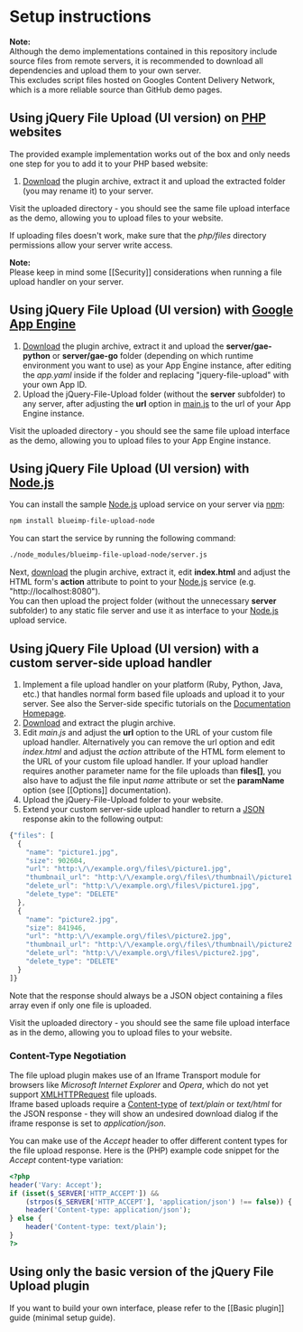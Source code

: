 # Setup instructions

**Note:**  
Although the demo implementations contained in this repository include source files from remote servers, it is recommended to download all dependencies and upload them to your own server.  
This excludes script files hosted on Googles Content Delivery Network, which is a more reliable source than GitHub demo pages.

## Using jQuery File Upload (UI version) on [PHP](http://www.php.net/) websites

The provided example implementation works out of the box and only needs one step for you to add it to your PHP based website:

1. [Download](https://github.com/blueimp/jQuery-File-Upload/archive/master.zip) the plugin archive, extract it and upload the extracted folder (you may rename it) to your server.

Visit the uploaded directory - you should see the same file upload interface as the demo, allowing you to upload files to your website.

If uploading files doesn't work, make sure that the *php/files* directory permissions allow your server write access.

**Note:**  
Please keep in mind some [[Security]] considerations when running a file upload handler on your server.

## Using jQuery File Upload (UI version) with [Google App Engine](http://code.google.com/appengine/)

1. [Download](https://github.com/blueimp/jQuery-File-Upload/archive/master.zip) the plugin archive, extract it and upload the **server/gae-python** or **server/gae-go** folder (depending on which runtime environment you want to use) as your App Engine instance, after editing the *app.yaml* inside if the folder and replacing "jquery-file-upload" with your own App ID.
2. Upload the jQuery-File-Upload folder (without the **server** subfolder) to any server, after adjusting the **url** option in [main.js](https://github.com/blueimp/jQuery-File-Upload/blob/master/js/main.js#L22) to the url of your App Engine instance.

Visit the uploaded directory - you should see the same file upload interface as the demo, allowing you to upload files to your App Engine instance.

## Using jQuery File Upload (UI version) with [Node.js](http://nodejs.org/)

You can install the sample [Node.js](http://nodejs.org/) upload service on your server via [npm](http://npmjs.org/):

```sh
npm install blueimp-file-upload-node
```

You can start the service by running the following command:

```sh
./node_modules/blueimp-file-upload-node/server.js
```

Next, [download](https://github.com/blueimp/jQuery-File-Upload/archive/master.zip) the plugin archive, extract it, edit **index.html** and adjust the HTML form's **action** attribute to point to your [Node.js](http://nodejs.org/) service (e.g. "http://localhost:8080").  
You can then upload the project folder (without the unnecessary **server** subfolder) to any static file server and use it as interface to your [Node.js](http://nodejs.org/) upload service.

## Using jQuery File Upload (UI version) with a custom server-side upload handler

1. Implement a file upload handler on your platform (Ruby, Python, Java, etc.) that handles normal form based file uploads and upload it to your server. See also the Server-side specific tutorials on the [Documentation Homepage](https://github.com/blueimp/jQuery-File-Upload/wiki).
2. [Download](https://github.com/blueimp/jQuery-File-Upload/archives/master) and extract the plugin archive.
3. Edit *main.js* and adjust the **url** option to the URL of your custom file upload handler. Alternatively you can remove the url option and edit *index.html* and adjust the *action* attribute of the HTML form element to the URL of your custom file upload handler. If your upload handler requires another parameter name for the file uploads than **files[]**, you also have to adjust the file input *name* attribute or set the **paramName** option (see [[Options]] documentation).
4. Upload the jQuery-File-Upload folder to your website.
5. Extend your custom server-side upload handler to return a [JSON](http://en.wikipedia.org/wiki/JSON) response akin to the following output:

```js
{"files": [
  {
    "name": "picture1.jpg",
    "size": 902604,
    "url": "http:\/\/example.org\/files\/picture1.jpg",
    "thumbnail_url": "http:\/\/example.org\/files\/thumbnail\/picture1.jpg",
    "delete_url": "http:\/\/example.org\/files\/picture1.jpg",
    "delete_type": "DELETE"
  },
  {
    "name": "picture2.jpg",
    "size": 841946,
    "url": "http:\/\/example.org\/files\/picture2.jpg",
    "thumbnail_url": "http:\/\/example.org\/files\/thumbnail\/picture2.jpg",
    "delete_url": "http:\/\/example.org\/files\/picture2.jpg",
    "delete_type": "DELETE"
  }
]}
```

Note that the response should always be a JSON object containing a files array even if only one file is uploaded.

Visit the uploaded directory - you should see the same file upload interface as in the demo, allowing you to upload files to your website.

### Content-Type Negotiation
The file upload plugin makes use of an Iframe Transport module for browsers like *Microsoft Internet Explorer* and *Opera*, which do not yet support [XMLHTTPRequest](https://developer.mozilla.org/en/xmlhttprequest) file uploads.  
Iframe based uploads require a [Content-type](http://en.wikipedia.org/wiki/MIME#Content-Type) of *text/plain* or *text/html* for the JSON response - they will show an undesired download dialog if the iframe response is set to *application/json*.

You can make use of the *Accept* header to offer different content types for the file upload response. Here is the (PHP) example code snippet for the *Accept* content-type variation:

```php
<?php
header('Vary: Accept');
if (isset($_SERVER['HTTP_ACCEPT']) &&
    (strpos($_SERVER['HTTP_ACCEPT'], 'application/json') !== false)) {
    header('Content-type: application/json');
} else {
    header('Content-type: text/plain');
}
?>
```

## Using only the basic version of the jQuery File Upload plugin
If you want to build your own interface, please refer to the [[Basic plugin]] guide (minimal setup guide).